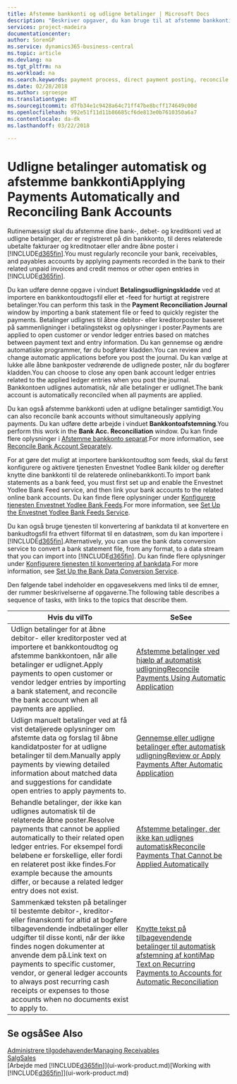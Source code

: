 ```yaml
---
title: Afstemme bankkonti og udligne betalinger | Microsoft Docs
description: "Beskriver opgaver, du kan bruge til at afstemme bankkonti, tilgodehavender og skyldige beløb, bogføre indbetalinger eller udgifter og udligne betalinger automatisk."
services: project-madeira
documentationcenter: 
author: SorenGP
ms.service: dynamics365-business-central
ms.topic: article
ms.devlang: na
ms.tgt_pltfrm: na
ms.workload: na
ms.search.keywords: payment process, direct payment posting, reconcile payment, expenses, cash receipts
ms.date: 02/28/2018
ms.author: sgroespe
ms.translationtype: HT
ms.sourcegitcommit: d7fb34e1c9428a64c71ff47be8bcff174649c00d
ms.openlocfilehash: 992e51f11d11b86685cf6de813e0b7610350a6a7
ms.contentlocale: da-dk
ms.lasthandoff: 03/22/2018

---
```

# <a name="applying-payments-automatically-and-reconciling-bank-accounts"></a><span data-ttu-id="70a2f-103">Udligne betalinger automatisk og afstemme bankkonti</span><span class="sxs-lookup"><span data-stu-id="70a2f-103">Applying Payments Automatically and Reconciling Bank Accounts</span></span>
<span data-ttu-id="70a2f-104">Rutinemæssigt skal du afstemme dine bank-, debet- og kreditkonti ved at udligne betalinger, der er registreret på din bankkonto, til deres relaterede ubetalte fakturaer og kreditnotaer eller andre åbne poster i [!INCLUDE[d365fin](includes/d365fin_long_md.md)].</span><span class="sxs-lookup"><span data-stu-id="70a2f-104">You must regularly reconcile your bank, receivables, and payables accounts by applying payments recorded in the bank to their related unpaid invoices and credit memos or other open entries in [!INCLUDE[d365fin](includes/d365fin_long_md.md)].</span></span>  

<span data-ttu-id="70a2f-105">Du kan udføre denne opgave i vinduet **Betalingsudligningskladde** ved at importere en bankkontoudtogsfil eller et -feed for hurtigt at registrere betalinger.</span><span class="sxs-lookup"><span data-stu-id="70a2f-105">You can perform this task in the **Payment Reconciliation Journal** window by importing a bank statement file or feed to quickly register the payments.</span></span> <span data-ttu-id="70a2f-106">Betalinger udlignes til åbne debitor- eller kreditorposter baseret på sammenligninger i betalingstekst og oplysninger i poster.</span><span class="sxs-lookup"><span data-stu-id="70a2f-106">Payments are applied to open customer or vendor ledger entries based on matches between payment text and entry information.</span></span> <span data-ttu-id="70a2f-107">Du kan gennemse og ændre automatiske programmer, før du bogfører kladden.</span><span class="sxs-lookup"><span data-stu-id="70a2f-107">You can review and change automatic applications before you post the journal.</span></span> <span data-ttu-id="70a2f-108">Du kan vælge at lukke alle åbne bankposter vedrørende de udlignede poster, når du bogfører kladden.</span><span class="sxs-lookup"><span data-stu-id="70a2f-108">You can choose to close any open bank account ledger entries related to the applied ledger entries when you post the journal.</span></span> <span data-ttu-id="70a2f-109">Bankkontoen udlignes automatisk, når alle betalinger er udlignet.</span><span class="sxs-lookup"><span data-stu-id="70a2f-109">The bank account is automatically reconciled when all payments are applied.</span></span>

<span data-ttu-id="70a2f-110">Du kan også afstemme bankkonti uden at udligne betalinger samtidigt.</span><span class="sxs-lookup"><span data-stu-id="70a2f-110">You can also reconcile bank accounts without simultaneously applying payments.</span></span> <span data-ttu-id="70a2f-111">Du kan udføre dette arbejde i vinduet **Bankkontoafstemning**.</span><span class="sxs-lookup"><span data-stu-id="70a2f-111">You perform this work in the **Bank Acc. Reconciliation** window.</span></span> <span data-ttu-id="70a2f-112">Du kan finde flere oplysninger i [Afstemme bankkonto separat](bank-how-reconcile-bank-accounts-separately.md).</span><span class="sxs-lookup"><span data-stu-id="70a2f-112">For more information, see [Reconcile Bank Account Separately](bank-how-reconcile-bank-accounts-separately.md).</span></span>   

<span data-ttu-id="70a2f-113">For at gøre det muligt at importere bankkontoudtog som feeds, skal du først konfigurere og aktivere tjenesten Envestnet Yodlee Bank kilder og derefter knytte dine bankkonti til de relaterede onlinebankkonti.</span><span class="sxs-lookup"><span data-stu-id="70a2f-113">To import bank statements as a bank feed, you must first set up and enable the Envestnet Yodlee Bank Feed service, and then link your bank accounts to the related online bank accounts.</span></span> <span data-ttu-id="70a2f-114">Du kan finde flere oplysninger under [Konfigurere tjenesten Envestnet Yodlee Bank Feeds](bank-how-setup-bank-statement-service.md).</span><span class="sxs-lookup"><span data-stu-id="70a2f-114">For more information, see [Set Up the Envestnet Yodlee Bank Feeds Service](bank-how-setup-bank-statement-service.md).</span></span>  

<span data-ttu-id="70a2f-115">Du kan også bruge tjenesten til konvertering af bankdata til at konvertere en bankudtogsfil fra ethvert filformat til en datastrøm, som du kan importere i [!INCLUDE[d365fin](includes/d365fin_long_md.md)].</span><span class="sxs-lookup"><span data-stu-id="70a2f-115">Alternatively, you can use the bank data conversion service to convert a bank statement file, from any format, to a data stream that you can import into [!INCLUDE[d365fin](includes/d365fin_long_md.md)].</span></span> <span data-ttu-id="70a2f-116">Du kan finde flere oplysninger under [Konfigurere tjenesten til konvertering af bankdata](bank-how-setup-bank-data-conversion-service.md).</span><span class="sxs-lookup"><span data-stu-id="70a2f-116">For more information, see [Set Up the Bank Data Conversion Service](bank-how-setup-bank-data-conversion-service.md).</span></span>  

<span data-ttu-id="70a2f-117">Den følgende tabel indeholder en opgavesekvens med links til de emner, der rummer beskrivelserne af opgaverne.</span><span class="sxs-lookup"><span data-stu-id="70a2f-117">The following table describes a sequence of tasks, with links to the topics that describe them.</span></span>  

| <span data-ttu-id="70a2f-118">Hvis du vil</span><span class="sxs-lookup"><span data-stu-id="70a2f-118">To</span></span> | <span data-ttu-id="70a2f-119">Se</span><span class="sxs-lookup"><span data-stu-id="70a2f-119">See</span></span> |
| --- | --- |
| <span data-ttu-id="70a2f-120">Udlign betalinger for at åbne debitor- eller kreditorposter ved at importere et bankkontoudtog og afstemme bankkontoen, når alle betalinger er udlignet.</span><span class="sxs-lookup"><span data-stu-id="70a2f-120">Apply payments to open customer or vendor ledger entries by importing a bank statement, and reconcile the bank account when all payments are applied.</span></span> |[<span data-ttu-id="70a2f-121">Afstemme betalinger ved hjælp af automatisk udligning</span><span class="sxs-lookup"><span data-stu-id="70a2f-121">Reconcile Payments Using Automatic Application</span></span>](receivables-how-reconcile-payments-auto-application.md) |
| <span data-ttu-id="70a2f-122">Udlign manuelt betalinger ved at få vist detaljerede oplysninger om afstemte data og forslag til åbne kandidatposter for at udligne betalinger til dem.</span><span class="sxs-lookup"><span data-stu-id="70a2f-122">Manually apply payments by viewing detailed information about matched data and suggestions for candidate open entries to apply payments to.</span></span> |[<span data-ttu-id="70a2f-123">Gennemse eller udligne betalinger efter automatisk udligning</span><span class="sxs-lookup"><span data-stu-id="70a2f-123">Review or Apply Payments After Automatic Application</span></span>](receivables-how-review-apply-payments-auto-application.md) |
| <span data-ttu-id="70a2f-124">Behandle betalinger, der ikke kan udlignes automatisk til de relaterede åbne poster.</span><span class="sxs-lookup"><span data-stu-id="70a2f-124">Resolve payments that cannot be applied automatically to their related open ledger entries.</span></span> <span data-ttu-id="70a2f-125">For eksempel fordi beløbene er forskellige, eller fordi en relateret post ikke findes.</span><span class="sxs-lookup"><span data-stu-id="70a2f-125">For example because the amounts differ, or because a related ledger entry does not exist.</span></span> |[<span data-ttu-id="70a2f-126">Afstemme betalinger, der ikke kan udlignes automatisk</span><span class="sxs-lookup"><span data-stu-id="70a2f-126">Reconcile Payments That Cannot be Applied Automatically</span></span>](receivables-how-reconcile-payments-cannot-apply-auto.md) |
| <span data-ttu-id="70a2f-127">Sammenkæd teksten på betalinger til bestemte debitor-, kreditor- eller finanskonti for altid at bogføre tilbagevendende indbetalinger eller udgifter til disse konti, når der ikke findes nogen dokumenter at anvende dem på.</span><span class="sxs-lookup"><span data-stu-id="70a2f-127">Link text on payments to specific customer, vendor, or general ledger accounts to always post recurring cash receipts or expenses to those accounts when no documents exist to apply to.</span></span> |[<span data-ttu-id="70a2f-128">Knytte tekst på tilbagevendende betalinger til automatisk afstemning af konti</span><span class="sxs-lookup"><span data-stu-id="70a2f-128">Map Text on Recurring Payments to Accounts for Automatic Reconciliation</span></span>](receivables-how-map-text-recurring-payments-accounts-auto-reconcilliation.md) |

## <a name="see-also"></a><span data-ttu-id="70a2f-129">Se også</span><span class="sxs-lookup"><span data-stu-id="70a2f-129">See Also</span></span>
[<span data-ttu-id="70a2f-130">Administrere tilgodehavender</span><span class="sxs-lookup"><span data-stu-id="70a2f-130">Managing Receivables</span></span>](receivables-manage-receivables.md)  
[<span data-ttu-id="70a2f-131">Salg</span><span class="sxs-lookup"><span data-stu-id="70a2f-131">Sales</span></span>](sales-manage-sales.md)  
<span data-ttu-id="70a2f-132">[Arbejde med [!INCLUDE[d365fin](includes/d365fin_md.md)]](ui-work-product.md)</span><span class="sxs-lookup"><span data-stu-id="70a2f-132">[Working with [!INCLUDE[d365fin](includes/d365fin_md.md)]](ui-work-product.md)</span></span>

